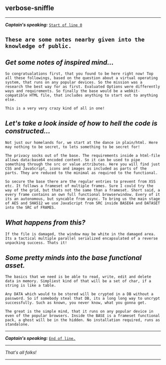 ## verbose-sniffle

---
_**Captain's speaking:**_ [`Start of line 0`](/Start/)

`These are some notes nearby given into the knowledge of public.`
---

## _Get some notes of inspired mind..._
`So congratualations first, that you found to be here right now! Top all these followings, based on the question about a virtual operating system, that runs on any popular devices. So the mission was a research the best way for as first. Evaluated Options were differently ways and requirements. So finally the base would be a webkit-compatible HTML file, that includes anything to start out to anything else.`

`This is a very very crazy kind of all in one!`

## _Let's take a look inside of how to hell the code is constructed..._

`Not just our homelands for, we start at the dance in plain/html. Here may nothing to be secret, to lets something to be secret for!`

`The privacy socks out of the base. The requirements inside a html-file allows data:base64 encoded content. So it can be used to pipe something through the src or value attributes. Here you will find just CSS and JavaScript, icons and images as included as parts of the parts. They are reduced to the minimal as required to the functional.`

`So secure the base there are the regular entries to prevent from XSS etc. It follows a frameset of multiple frames. Sure I could try the way of the grid, but thats not the same than a frameset. Short said, a every frame contains an own full functional browserwindow. Every of it its an autonomous, but syncable from async. To bring us the main stage of AES and SHA512 we use JavaScript from SRC inside BASE64 and DATASET into the SRC of FRAMES.`

## _What happens from this?_

`If the file is damaged, the window may be white in the damaged area. Its a tactical multiple parallel serialized encapsulated of a reverse unpacking success. Thats it!`

## _Some pretty minds into the base functional asset._

`The basics that we need is be able to read, write, edit and delete data in memory. Simpliest kind of that will be a set of char, if a string is like a table.`

`Any DATA which would to be stored will be crypted in a DB without a password. So if somebody steal that DB, its a long long way to uncrypt successfully. Such as known, you never know, what you gonna get.`

`The great is the simple mind, that it runs on any popular device in even of the popular browsers. Inside the BASE is a frameset functional pack, a ghost will be in the hidden. No installation required, runs as standalone.`

---
_**Captain's speaking:**_ [`End of line.`](./)

---
_That's all folks!_

---
